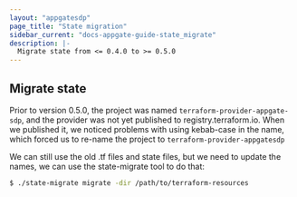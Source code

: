 ```yaml
---
layout: "appgatesdp"
page_title: "State migration"
sidebar_current: "docs-appgate-guide-state_migrate"
description: |-
  Migrate state from <= 0.4.0 to >= 0.5.0
---
```


## Migrate state



Prior to version 0.5.0, the project was named `terraform-provider-appgate-sdp`, and the provider was not yet published to registry.terraform.io.
When we published it, we noticed problems with using kebab-case in the name, which forced us to re-name the project to `terraform-provider-appgatesdp`

We can still use the old .tf files and state files, but we need to update the names, we can use the state-migrate tool to do that:

```sh
$ ./state-migrate migrate -dir /path/to/terraform-resources

```
